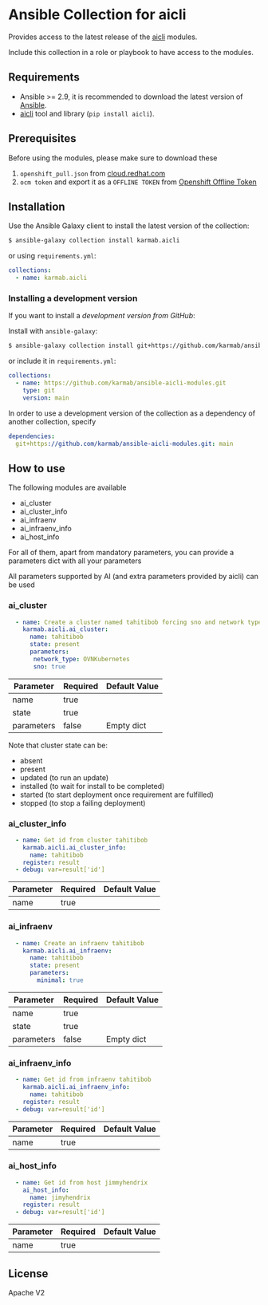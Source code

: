# Ansible Collection for aicli

Provides access to the latest release of the [aicli](https://github.com/karmab/aicli) modules.

Include this collection in a role or playbook to have access to the modules.

## Requirements

- Ansible >= 2.9, it is recommended to download the latest version of [Ansible](https://docs.ansible.com/ansible/latest/installation_guide/intro_installation.html).
- [aicli](https://github.com/karmab/aicli) tool and library (`pip install aicli`).

## Prerequisites

Before using the modules, please make sure to download these
1. `openshift_pull.json` from [cloud.redhat.com](https://console.redhat.com/openshift/install/pull-secret)
2. `ocm token` and export it as a `OFFLINE TOKEN` from [Openshift Offline Token](https://console.redhat.com/openshift/token)

## Installation

Use the Ansible Galaxy client to install the latest version of the collection:

```sh
$ ansible-galaxy collection install karmab.aicli
```

or using `requirements.yml`:

```yaml
collections:
  - name: karmab.aicli
```

### Installing a development version

If you want to install a _development version from GitHub_:

Install with `ansible-galaxy`:

```sh
$ ansible-galaxy collection install git+https://github.com/karmab/ansible-aicli-modules.git,main
```

or include it in `requirements.yml`:

```yaml
collections:
  - name: https://github.com/karmab/ansible-aicli-modules.git
    type: git
    version: main
```

In order to use a development version of the collection as a dependency of another collection, specify

```yaml
dependencies:
  git+https://github.com/karmab/ansible-aicli-modules.git: main
```

## How to use

The following modules are available

- ai_cluster
- ai_cluster_info
- ai_infraenv
- ai_infraenv_info
- ai_host_info

For all of them, apart from mandatory parameters, you can provide a parameters dict with all your parameters

All parameters supported by AI (and extra parameters provided by aicli) can be used

### ai_cluster

```yaml
  - name: Create a cluster named tahitibob forcing sno and network type
    karmab.aicli.ai_cluster:
      name: tahitibob
      state: present
      parameters:
       network_type: OVNKubernetes
       sno: true
```

|Parameter   |Required |Default Value         |
|------------|---------|----------------------|
|name        |true     |                      |
|state       |true     |                      |
|parameters  |false    |Empty dict            |

Note that cluster state can be:
- absent
- present
- updated (to run an update)
- installed (to wait for install to be completed)
- started (to start deployment once requirement are fulfilled)
- stopped (to stop a failing deployment)

### ai_cluster_info

```yaml
  - name: Get id from cluster tahitibob
    karmab.aicli.ai_cluster_info:
      name: tahitibob
    register: result
  - debug: var=result['id']
```

|Parameter   |Required |Default Value         |
|------------|---------|----------------------|
|name        |true     |                      |

### ai_infraenv

```yaml
  - name: Create an infraenv tahitibob
    karmab.aicli.ai_infraenv:
      name: tahitibob
      state: present
      parameters:
        minimal: true
```

|Parameter   |Required |Default Value         |
|------------|---------|----------------------|
|name        |true     |                      |
|state       |true     |                      |
|parameters  |false    |Empty dict            |

### ai_infraenv_info

```yaml
  - name: Get id from infraenv tahitibob
    karmab.aicli.ai_infraenv_info:
      name: tahitibob
    register: result
  - debug: var=result['id']
```

|Parameter   |Required |Default Value         |
|------------|---------|----------------------|
|name        |true     |                      |

### ai_host_info

```yaml
  - name: Get id from host jimmyhendrix
    ai_host_info:
      name: jimyhendrix
    register: result
  - debug: var=result['id']
```

|Parameter   |Required |Default Value         |
|------------|---------|----------------------|
|name        |true     |                      |

## License

Apache V2
